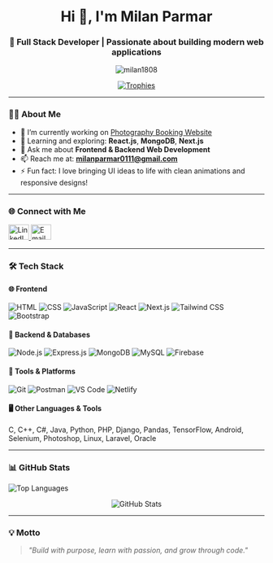 <h1 align="center">Hi 👋, I'm Milan Parmar</h1>
<h3 align="center">🚀 Full Stack Developer | Passionate about building modern web applications</h3>

<p align="center">
  <img src="https://komarev.com/ghpvc/?username=milan1808&label=Profile%20Views&color=0e75b6&style=flat" alt="milan1808" />
</p>

<p align="center">
  <a href="https://github.com/ryo-ma/github-profile-trophy">
    <img src="https://github-profile-trophy.vercel.app/?username=milan1808&theme=onedark&row=2&column=3" alt="Trophies" />
  </a>
</p>

---

### 👨‍💻 About Me

- 🔭 I’m currently working on [Photography Booking Website](https://photography-booking.netlify.app/)
- 🌱 Learning and exploring: **React.js**, **MongoDB**, **Next.js**
- 💬 Ask me about **Frontend & Backend Web Development**
- 📫 Reach me at: **milanparmar0111@gmail.com**
- ⚡ Fun fact: I love bringing UI ideas to life with clean animations and responsive designs!

---

### 🌐 Connect with Me

<p align="left">
  <a href="https://www.linkedin.com/in/milan-parmar2002" target="blank">
    <img src="https://raw.githubusercontent.com/rahuldkjain/github-profile-readme-generator/master/src/images/icons/Social/linked-in-alt.svg" alt="LinkedIn" width="40" height="30"/>
  </a>
  <a href="mailto:milanparmar0111@gmail.com" target="blank">
    <img src="https://raw.githubusercontent.com/gauravghongde/social-icons/master/SVG/Color/Gmail.svg" alt="Email" width="40" height="30"/>
  </a>
</p>

---

### 🛠️ Tech Stack

#### 🌐 Frontend
![HTML](https://img.shields.io/badge/-HTML5-E34F26?style=flat&logo=html5&logoColor=white)
![CSS](https://img.shields.io/badge/-CSS3-1572B6?style=flat&logo=css3&logoColor=white)
![JavaScript](https://img.shields.io/badge/-JavaScript-F7DF1E?style=flat&logo=javascript&logoColor=black)
![React](https://img.shields.io/badge/-React-61DAFB?style=flat&logo=react&logoColor=black)
![Next.js](https://img.shields.io/badge/-Next.js-000000?style=flat&logo=next.js&logoColor=white)
![Tailwind CSS](https://img.shields.io/badge/-TailwindCSS-38B2AC?style=flat&logo=tailwind-css&logoColor=white)
![Bootstrap](https://img.shields.io/badge/-Bootstrap-563D7C?style=flat&logo=bootstrap&logoColor=white)

#### 🧠 Backend & Databases
![Node.js](https://img.shields.io/badge/-Node.js-339933?style=flat&logo=node.js&logoColor=white)
![Express.js](https://img.shields.io/badge/-Express.js-000000?style=flat&logo=express&logoColor=white)
![MongoDB](https://img.shields.io/badge/-MongoDB-47A248?style=flat&logo=mongodb&logoColor=white)
![MySQL](https://img.shields.io/badge/-MySQL-00758F?style=flat&logo=mysql&logoColor=white)
![Firebase](https://img.shields.io/badge/-Firebase-FFCA28?style=flat&logo=firebase&logoColor=black)

#### 🔧 Tools & Platforms
![Git](https://img.shields.io/badge/-Git-F05032?style=flat&logo=git&logoColor=white)
![Postman](https://img.shields.io/badge/-Postman-FF6C37?style=flat&logo=postman&logoColor=white)
![VS Code](https://img.shields.io/badge/-VS%20Code-007ACC?style=flat&logo=visual-studio-code&logoColor=white)
![Netlify](https://img.shields.io/badge/-Netlify-00C7B7?style=flat&logo=netlify&logoColor=white)

#### 🖥️ Other Languages & Tools
C, C++, C#, Java, Python, PHP, Django, Pandas, TensorFlow, Android, Selenium, Photoshop, Linux, Laravel, Oracle

---

### 📊 GitHub Stats

<p align="left">
  <img src="https://github-readme-stats.vercel.app/api/top-langs?username=milan1808&show_icons=true&locale=en&layout=compact" alt="Top Languages" />
</p>

<p align="center">
  <img src="https://github-readme-stats.vercel.app/api?username=milan1808&show_icons=true&locale=en&theme=radical" alt="GitHub Stats" />
</p>

---

### 💡 Motto
> _"Build with purpose, learn with passion, and grow through code."_

